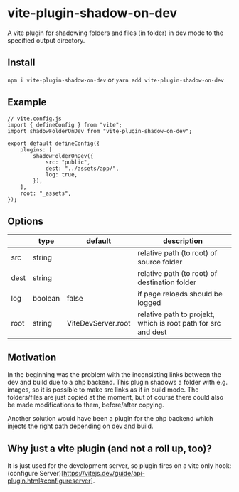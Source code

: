# vite-plugin-shadow-on-dev

A vite plugin for shadowing folders and files (in folder) in dev mode to the specified output directory.

## Install

`npm i vite-plugin-shadow-on-dev` or `yarn add vite-plugin-shadow-on-dev`

## Example

```
// vite.config.js
import { defineConfig } from "vite";
import shadowFolderOnDev from "vite-plugin-shadow-on-dev";

export default defineConfig({
    plugins: [
        shadowFolderOnDev({
            src: "public",
            dest: "../assets/app/",
            log: true,
        }),
    ],
    root: "_assets",
});

```

## Options

<table>
    <thead>
        <tr>
            <th></th>
            <th>type</th>
            <th>default</th>
            <th>description</th>
        </tr>
    </thead>
    <tbody>
        <tr>
            <td>src</td>
            <td>string</td>
            <td></td>
            <td>relative path (to root) of source folder</td>
        </tr>
         <tr>
            <td>dest</td>
            <td>string</td>
            <td></td>
            <td>relative path (to root) of destination folder</td>
        </tr>
         <tr>
            <td>log</td>
            <td>boolean</td>
            <td>false</td>
            <td>if page reloads should be logged</td>
        </tr>
         <tr>
            <td>root</td>
            <td>string</td>
            <td>ViteDevServer.root</td>
            <td>relative path to projekt, which is root path for src and dest</td>
        </tr>
    </tbody>
</table>

## Motivation

In the beginning was the problem with the inconsisting links between the dev and build due to a php backend.
This plugin shadows a folder with e.g. images, so it is possible to make src links as if in build mode.
The folders/files are just copied at the moment, but of course there could also be made modifications to them, before/after copying.

Another solution would have been a plugin for the php backend which injects the right path depending on dev and build.

## Why just a vite plugin (and not a roll up, too)?

It is just used for the development server, so plugin fires on a vite only hook: (configure Server)[https://vitejs.dev/guide/api-plugin.html#configureserver].
